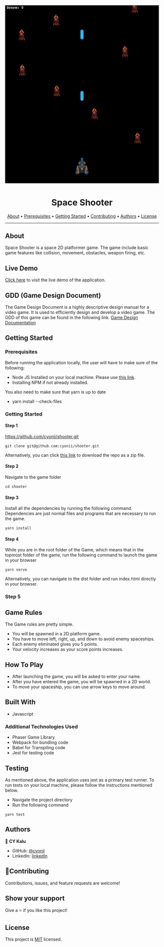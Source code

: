<h1 align="center">
  <br>
  <img src="./docs/img/spaceShooter.png">
</h1>

<h1 align="center">Space Shooter</h1>

<p align="center">
  <a href="#about">About</a> •
  <a href="#prerequisites">Prerequisites</a> •
  <a href="#getting-started">Getting Started</a> •
  <a href="#contributing">Contributing</a> •
  <a href="#authors">Authors</a> •
  <a href="#license">License</a>
</p>

---

## About

Space Shooter is a space 2D platformer game. The game include basic game features like collision, movement, obstacles, weapon firing, etc.

## Live Demo

[Click here](https://quirky-shaw-565b76.netlify.app/) to visit the live demo of the application.

## GDD (Game Design Document)

The Game Design Document is a highly descriptive design manual for a video game. It is used to efficiently design and develop a video game. The GDD of this game can be found in the following link.
[Game Design Documentation](./docs/GDD.md)

## Getting Started

### Prerequisites

Before running the application locally, the user will have to make sure of the following:

- Node JS Installed on your local machine. Please use [this link](https://nodejs.org/en/).
- Installing NPM if not already installed.

You also need to make sure that yarn is up to date

- yarn install --check-files

### Getting Started

#### Step 1

https://github.com/cyonii/shooter.git

```
git clone git@github.com:cyonii/shooter.git
```

Alternatively, you can click [this link](https://github.com/cyonii/shooter/archive/refs/heads/game.zip) to download the repo as a zip file.

#### Step 2

Navigate to the game folder

```
cd shooter
```

#### Step 3

Install all the dependencies by running the following command. Dependencies are just normal files and programs that are necessary to run the game.

```
yarn install
```

#### Step 4

While you are in the root folder of the Game, which means that in the topmost folder of the game, run the following command to launch the game in your browser

```
yarn serve
```

Alternatively, you can navigate to the dist folder and run index.html directly in your browser.

### Step 5

## Game Rules

The Game rules are pretty simple.

- You will be spawned in a 2D platform game.
- You have to move left, right, up, and down to avoid enemy spaceships.
- Each enemy eliminated gives you 5 points.
- Your velocity increases as your score points increases.

## How To Play

- After launching the game, you will be asked to enter your name.
- After you have entered the game, you will be spawned in a 2D world.
- To move your spaceship, you can use arrow keys to move around.

## Built With

- Javascript

### Additional Technologies Used

- Phaser Game Library
- Webpack for bundling code
- Babel for Transpiling code
- Jest for testing code

## Testing

As mentioned above, the application uses jest as a primary test runner. To run tests on your local machine, please follow the instructions mentioned below.

- Navigate the project directory
- Run the following command

```
yarn test
```

## Authors

👤 **CY Kalu**

- GitHub: [@cyonii](https://github.com/cyonii)
- LinkedIn: [linkedIn](https://linkedin.com/in/cyonii)

## 🤝Contributing

Contributions, issues, and feature requests are welcome!

## Show your support

Give a ⭐️ if you like this project!

## License

This project is [MIT](./LICENSE) licensed.
